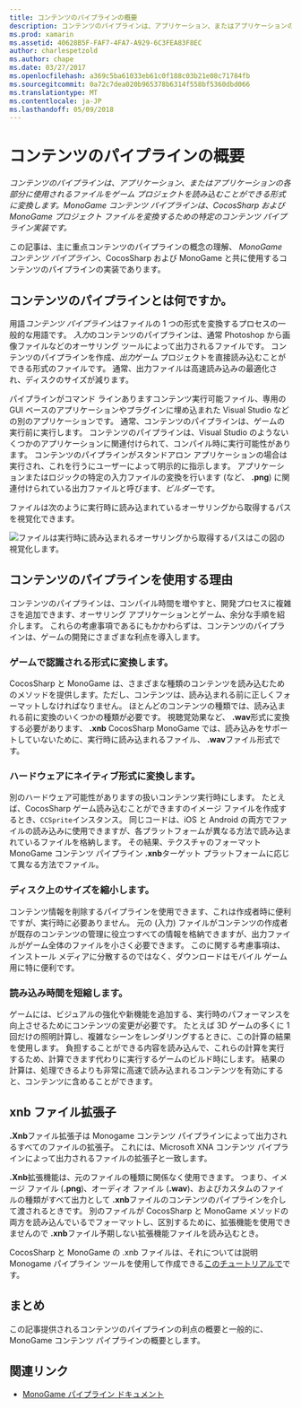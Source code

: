 ```yaml
---
title: コンテンツのパイプラインの概要
description: コンテンツのパイプラインは、アプリケーション、またはアプリケーションの各部分に使用されるファイルをゲーム プロジェクトを読み込むことができる形式に変換します。 MonoGame コンテンツ パイプラインは、CocosSharp および MonoGame プロジェクト ファイルを変換するための特定のコンテンツ パイプライン実装です。
ms.prod: xamarin
ms.assetid: 40628B5F-FAF7-4FA7-A929-6C3FEA83F8EC
author: charlespetzold
ms.author: chape
ms.date: 03/27/2017
ms.openlocfilehash: a369c5ba61033eb61c0f188c03b21e08c71784fb
ms.sourcegitcommit: 0a72c7dea020b965378b6314f558bf5360dbd066
ms.translationtype: MT
ms.contentlocale: ja-JP
ms.lasthandoff: 05/09/2018
---
```

# <a name="introduction-to-content-pipelines"></a>コンテンツのパイプラインの概要

_コンテンツのパイプラインは、アプリケーション、またはアプリケーションの各部分に使用されるファイルをゲーム プロジェクトを読み込むことができる形式に変換します。MonoGame コンテンツ パイプラインは、CocosSharp および MonoGame プロジェクト ファイルを変換するための特定のコンテンツ パイプライン実装です。_

この記事は、主に重点コンテンツのパイプラインの概念の理解、 *MonoGame コンテンツ パイプライン*、CocosSharp および MonoGame と共に使用するコンテンツのパイプラインの実装であります。


## <a name="what-is-a-content-pipeline"></a>コンテンツのパイプラインとは何ですか。

用語*コンテンツ パイプライン*はファイルの 1 つの形式を変換するプロセスの一般的な用語です。 *入力*のコンテンツのパイプラインは、通常 Photoshop から画像ファイルなどのオーサリング ツールによって出力されるファイルです。 コンテンツのパイプラインを作成、*出力*ゲーム プロジェクトを直接読み込むことができる形式のファイルです。 通常、出力ファイルは高速読み込みの最適化され、ディスクのサイズが減ります。

パイプラインがコマンド ラインありますコンテンツ実行可能ファイル、専用の GUI ベースのアプリケーションやプラグインに埋め込まれた Visual Studio などの別のアプリケーションです。 通常、コンテンツのパイプラインは、ゲームの実行前に実行します。 コンテンツのパイプラインは、Visual Studio のようないくつかのアプリケーションに関連付けられて、コンパイル時に実行可能性があります。 コンテンツのパイプラインがスタンドアロン アプリケーションの場合は実行され、これを行うにユーザーによって明示的に指示します。 アプリケーションまたはロジックの特定の入力ファイルの変換を行います (など、 **.png**) に関連付けられている出力ファイルと呼びます、*ビルダー*です。 

ファイルは次のように実行時に読み込まれているオーサリングから取得するパスを視覚化できます。

![](introduction-images/image1.png "ファイルは実行時に読み込まれるオーサリングから取得するパスはこの図の視覚化します。")

## <a name="why-use-a-content-pipeline"></a>コンテンツのパイプラインを使用する理由

コンテンツのパイプラインは、コンパイル時間を増やすと、開発プロセスに複雑さを追加できます、オーサリング アプリケーションとゲーム、余分な手順を紹介します。 これらの考慮事項であるにもかかわらずは、コンテンツのパイプラインは、ゲームの開発にさまざまな利点を導入します。


### <a name="converting-to-a-format-understood-by-the-game"></a>ゲームで認識される形式に変換します。

CocosSharp と MonoGame は、さまざまな種類のコンテンツを読み込むためのメソッドを提供します。ただし、コンテンツは、読み込まれる前に正しくフォーマットしなければなりません。 ほとんどのコンテンツの種類では、読み込まれる前に変換のいくつかの種類が必要です。 視聴覚効果など、 **.wav**形式に変換する必要があります、 **.xnb** CocosSharp MonoGame では、読み込みをサポートしていないために、実行時に読み込まれるファイル、 **.wav**ファイル形式です。


### <a name="converting-to-a-format-native-to-the-hardware"></a>ハードウェアにネイティブ形式に変換します。

別のハードウェア可能性がありますの扱いコンテンツ実行時にします。 たとえば、CocosSharp ゲーム読み込むことができますのイメージ ファイルを作成するとき、`CCSprite`インスタンス。 同じコードは、iOS と Android の両方でファイルの読み込みに使用できますが、各プラットフォームが異なる方法で読み込まれているファイルを格納します。 その結果、テクスチャのフォーマット MonoGame コンテンツ パイプライン **.xnb**ターゲット プラットフォームに応じて異なる方法でファイル。


### <a name="reducing-size-on-disk"></a>ディスク上のサイズを縮小します。 

コンテンツ情報を削除するパイプラインを使用できます、これは作成者時に便利ですが、実行時に必要ありません。 元の (入力) ファイルがコンテンツの作成者が既存のコンテンツの管理に役立つすべての情報を格納できますが、出力ファイルがゲーム全体のファイルを小さく必要できます。 このに関する考慮事項は、インストール メディアに分散するのではなく、ダウンロードはモバイル ゲーム用に特に便利です。


### <a name="reducing-load-time"></a>読み込み時間を短縮します。

ゲームには、ビジュアルの強化や新機能を追加する、実行時のパフォーマンスを向上させるためにコンテンツの変更が必要です。 たとえば 3D ゲームの多くに 1 回だけの照明計算し、複雑なシーンをレンダリングするときに、この計算の結果を使用します。 負担することができる内容を読み込んで、これらの計算を実行するため、計算できます代わりに実行するゲームのビルド時にします。 結果の計算は、処理できるよりも非常に高速で読み込まれるコンテンツを有効にすると、コンテンツに含めることができます。 


## <a name="xnb-file-extension"></a>xnb ファイル拡張子

**.Xnb**ファイル拡張子は Monogame コンテンツ パイプラインによって出力されるすべてのファイルの拡張子。 これには、Microsoft XNA コンテンツ パイプラインによって出力されるファイルの拡張子と一致します。

**.Xnb**拡張機能は、元のファイルの種類に関係なく使用できます。 つまり、イメージ ファイル (**.png**)、オーディオ ファイル (**.wav**)、およびカスタムのファイルの種類がすべて出力として **.xnb**ファイルのコンテンツのパイプラインを介して渡されるときです。 別のファイルが CocosSharp と MonoGame メソッドの両方を読み込んでいるでフォーマットし、区別するために、拡張機能を使用できませんので **.xnb**ファイル予期しない拡張機能ファイルを読み込むとき。

CocosSharp と MonoGame の .xnb ファイルは、それについては説明 Monogame パイプライン ツールを使用して作成できる[このチュートリアルで](~/graphics-games/cocossharp/content-pipeline/walkthrough.md)です。


## <a name="summary"></a>まとめ

この記事提供されるコンテンツのパイプラインの利点の概要と一般的に、MonoGame コンテンツ パイプラインの概要とします。

## <a name="related-links"></a>関連リンク

- [MonoGame パイプライン ドキュメント](http://www.monogame.net/documentation/?page=Pipeline)
